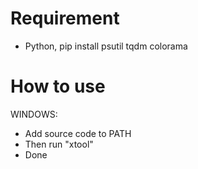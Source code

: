 # Requirement
- Python, pip install psutil tqdm colorama

# How to use
WINDOWS:
- Add source code to PATH
- Then run "xtool"
- Done
